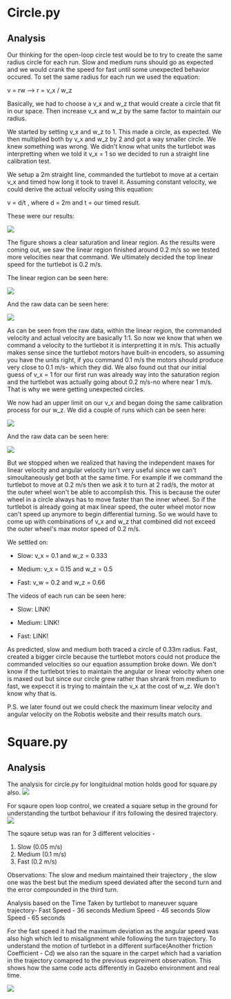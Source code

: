 # Circle.py

## Analysis
Our thinking for the open-loop circle test would be to try to create the same radius circle for each run. Slow and medium runs should go as expected and we would crank the speed for fast until some unexpected behavior occured. To set the same radius for each run we used the equation:

v = rw --> r = v_x / w_z

Basically, we had to choose a v_x and w_z that would create a circle that fit in our space. Then increase v_x and w_z by the same factor to maintain our radius.

We started by setting v_x and w_z to 1. This made a circle, as expected. We then multiplied both by v_x and w_z by 2 and got a way smaller circle. We knew something was wrong. We didn't know what units the turtlebot was interpretting when we told it v_x = 1 so we decided to run a straight line calibration test. 

We setup a 2m straight line, commanded the turtlebot to move at a certain v_x and timed how long it took to travel it. Assuming constant velocity, we could derive the actual velocity using this equation:

v = d/t , where d = 2m and t = our timed result.

These were our results:
<!-- Need this space so image and text won't be on same line -->
![](images/linearVel_linearANDsaturation.png)

The figure shows a clear saturation and linear region. As the results were coming out, we saw the linear region finished around 0.2 m/s so we tested more velocities near that command. We ultimately decided the top linear speed for the turtlebot is 0.2 m/s.

The linear region can be seen here:

![](images/linearVel_linearONLY.png)

And the raw data can be seen here:

![](images/linearVel_rawData.png)

As can be seen from the raw data, within the linear region, the commanded velocity and actual velocity are basically 1:1. So now we know that when we command a velocity to the turtlebot it is interpretting it in m/s. This actually makes sense since the turtlebot motors have built-in encoders, so assuming you have the units right, if you command 0.1 m/s the motors should produce very close to 0.1 m/s- which they did. We also found out that our initial guess of v_x = 1 for our first run was already way into the saturation region and the turtlebot was actually going about 0.2 m/s-no where near 1 m/s. That is why we were getting unexpected circles.

We now had an upper limit on our v_x and began doing the same calibration process for our w_z. We did a couple of runs which can be seen here:

![](images/angularVel_graph.png)

And the raw data can be seen here:

![](images/angularVel_rawData.png)

But we stopped when we realized that having the independent maxes for linear velocity and angular velocity isn't very useful since we can't simoultaneously get both at the same time. For example if we command the turtlebot to move at 0.2 m/s then we ask it to turn at 2 rad/s, the motor at the outer wheel won't be able to accomplish this. This is because the outer wheel in a circle always has to move faster than the inner wheel. So if the turtlebot is already going at max linear speed, the outer wheel motor now can't speed up anymore to begin differential turning. So we would have to come up with combinations of v_x and w_z that combined did not exceed the outer wheel's max motor speed of 0.2 m/s.


We settled on:

* Slow: v_x = 0.1 and w_z = 0.333

* Medium: v_x = 0.15 and w_z = 0.5

* Fast: v_w = 0.2 and w_z = 0.66

The videos of each run can be seen here:

* Slow: LINK!

* Medium: LINK!

* Fast: LINK!

As predicted, slow and medium both traced a circle of 0.33m radius. Fast, created a bigger circle because the turtlebot motors could not produce the commanded velocities so our equation assumption broke down. We don't know if the turtlebot tries to maintain the angular or linear velocity when one is maxed out but since our circle grew rather than shrank from medium to fast, we expecct it is trying to maintain the v_x at the cost of w_z. We don't know why that is.

P.S. we later found out we could check the maximum linear velocity and angular velocity on the Robotis website and their results match ours.

# Square.py

## Analysis

The analysis for circle.py for longituidnal motion holds good for square.py also.
![](images/Longituidnal_Speed_Analysis.png)

For sqaure open loop control, we created a square setup in the ground for understanding the turtbot behaviour if itrs following the desired trajectory.
![](images/sqaure_setup.jpeg)

The sqaure setup was ran for 3 different velocities - 
1. Slow (0.05 m/s)
2. Medium  (0.1 m/s)
3. Fast  (0.2 m/s)

Observations:
 The slow and medium maintained their trajectory , the slow one was the best but the medium speed deviated after the second turn and the error compounded in the third turn.
 
Analysis based on the Time Taken by turtlebot to maneuver square trajectory-
Fast Speed - 36 seconds
Medium Speed - 46 seconds
Slow Speed - 65 seconds

For the fast speed it had the maximum deviation as the angular speed was also high which led to misalignment while following the turn trajectory. To understand the motion of turtlebot in a different surface(Another friction Coefficient - Cd) we also ran the square in the carpet which had a variation in the trajectory comapred to the previous expreiment observation. This shows how the same code acts differently in Gazebo environment and real time.

![](images/Square_FrictionGround.jpeg)




